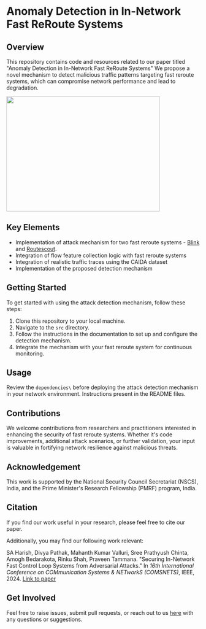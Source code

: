 # Anomaly Detection in In-Network Fast ReRoute Systems

## Overview
This repository contains code and resources related to our paper titled "Anomaly Detection in In-Network Fast ReRoute Systems" We propose a novel mechanism to detect malicious traffic patterns targeting fast reroute systems, which can compromise network performance and lead to degradation. 

<img src="https://github.com/networked-systems-iith/FRR-Attacks/assets/42262349/ac99c0de-42be-41ea-ab5a-8943f4c2af1c" width="400" height="300">

## Key Elements
- Implementation of attack mechanism for two fast reroute systems - [Blink](https://github.com/nsg-ethz/Blink) and [Routescout](https://conferences.sigcomm.org/sosr/2021/papers/s21.pdf).
- Integration of flow feature collection logic with fast reroute systems
- Integration of realistic traffic traces using the CAIDA dataset
- Implementation of the proposed detection mechanism

## Getting Started
To get started with using the attack detection mechanism, follow these steps:
1. Clone this repository to your local machine.
2. Navigate to the `src` directory.
3. Follow the instructions in the documentation to set up and configure the detection mechanism.
4. Integrate the mechanism with your fast reroute system for continuous monitoring.

## Usage
Review the `dependencies\` before deploying the attack detection mechanism in your network environment. Instructions present in the README files.

## Contributions
We welcome contributions from researchers and practitioners interested in enhancing the security of fast reroute systems. Whether it's code improvements, additional attack scenarios, or further validation, your input is valuable in fortifying network resilience against malicious threats.

## Acknowledgement
This work is supported by the National Security Council Secretariat (NSCS), India, and the Prime Minister's Research Fellowship (PMRF) program, India.

## Citation
If you find our work useful in your research, please feel free to cite our paper.

Additionally, you may find our following work relevant:

SA Harish, Divya Pathak, Mahanth Kumar Valluri, Sree Prathyush Chinta, Amogh Bedarakota, Rinku Shah, Praveen Tammana. "Securing In-Network Fast Control Loop Systems from Adversarial Attacks." In *16th International Conference on COMmunication Systems & NETworkS (COMSNETS)*, IEEE, 2024. [Link to paper](https://ieeexplore.ieee.org/abstract/document/10427291)

## Get Involved
Feel free to raise issues, submit pull requests, or reach out to us [here](praveent@cse.iith.ac.in) with any questions or suggestions. 

